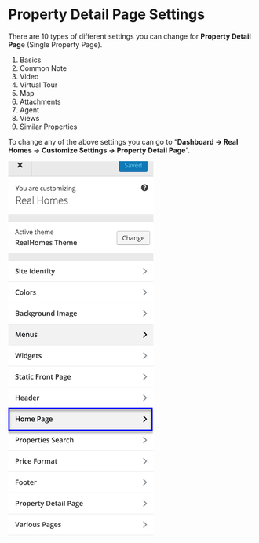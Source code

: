 # Property Detail Page Settings

There are 10 types of different settings you can change for **Property Detail Pag**e (Single Property Page).

1. Basics
2. Common Note
3. Video
4. Virtual Tour
5. Map
6. Attachments
7. Agent
8. Views
9. Similar Properties

To change any of the above settings you can go to “**Dashboard → Real Homes → Customize Settings → Property Detail Page**”.

![Property Detail Page Settings](images/home-setup/customize-homepage.png)
